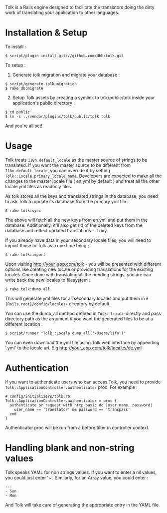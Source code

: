 Tolk is a Rails engine designed to facilitate the translators doing the dirty work of translating your application to other languages.

# Installation & Setup

To install :

    $ script/plugin install git://github.com/dhh/tolk.git

To setup :

  1) Generate tolk migration and migrate your database :

    $ script/generate tolk_migration
    $ rake db:migrate

  2) Setup Tolk assets by creating a symlink to tolk/public/tolk inside your application's public directory :

    $ cd public
    $ ln -s ../vendor/plugins/tolk/public/tolk tolk

  And you're all set!

# Usage

Tolk treats `I18n.default_locale` as the master source of strings to be translated. If you want the master source to be different from `I18n.default_locale`, you can override it by setting `Tolk::Locale.primary_locale_name`. Developers are expected to make all the changes to the master locale file ( en.yml by default ) and treat all the other locale.yml files as readonly files.

As tolk stores all the keys and translated strings in the database, you need to ask Tolk to update its database from the primary yml file :

    $ rake tolk:sync

The above will fetch all the new keys from en.yml and put them in the database. Additionally, it'll also get rid of the deleted keys from the database and reflect updated translations - if any.

If you already have data in your secondary locale files, you will need to import those to Tolk as a one time thing :

    $ rake tolk:import

Upon visiting http://your_app.com/tolk - you will be presented with different options like creating new locale or providing translations for the existing locales. Once done with translating all the pending strings, you are can write back the new locales to filesystem :

    $ rake tolk:dump_all

This will generate yml files for all secondary locales and put them in `#{Rails.root}/config/locales/` directory by default.

You can use the dump_all method defined in `Tolk::Locale` directly and pass directory path as the argument if you want the generated files to be at a different location :

    $ script/runner "Tolk::Locale.dump_all('/Users/lifo')"

You can even download the yml file using Tolk web interface by appending '.yml' to the locale url. E.g http://your_app.com/tolk/locales/de.yml

# Authentication

If you want to authenticate users who can access Tolk, you need to provide `Tolk::ApplicationController.authenticator` proc. For example :

    # config/initializers/tolk.rb
    Tolk::ApplicationController.authenticator = proc {
      authenticate_or_request_with_http_basic do |user_name, password|
        user_name == 'translator' && password == 'transpass'
      end
    }

Authenticator proc will be run from a before filter in controller context.

# Handling blank and non-string values

Tolk speaks YAML for non strings values. If you want to enter a nil values, you could just enter '~'. Similarly, for an Array value, you could enter :

    ---
    - Sun
    - Mon

And Tolk will take care of generating the appropriate entry in the YAML file.
